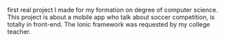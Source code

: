 first real project I made for my formation on degree of computer science. 
This project is about a mobile app who talk about soccer competition, is totally in front-end. The Ionic framework was requested by my college teacher.
